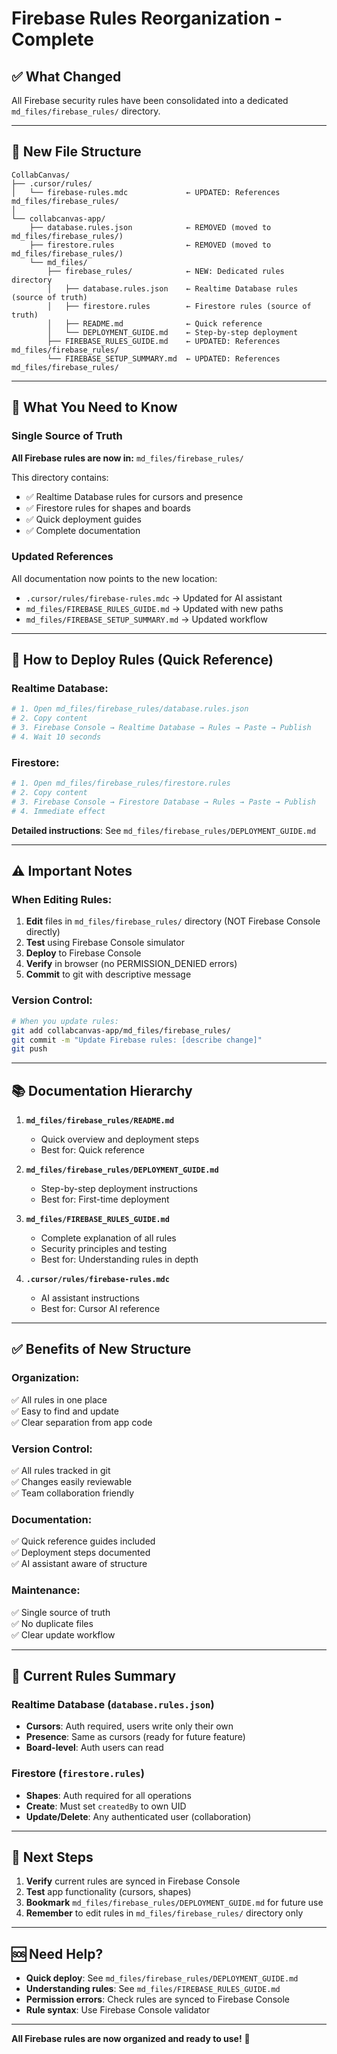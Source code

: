 # Firebase Rules Reorganization - Complete

## ✅ What Changed

All Firebase security rules have been consolidated into a dedicated `md_files/firebase_rules/` directory.

---

## 📂 New File Structure

```
CollabCanvas/
├── .cursor/rules/
│   └── firebase-rules.mdc             ← UPDATED: References md_files/firebase_rules/
│
└── collabcanvas-app/
    ├── database.rules.json            ← REMOVED (moved to md_files/firebase_rules/)
    ├── firestore.rules                ← REMOVED (moved to md_files/firebase_rules/)
    └── md_files/
        ├── firebase_rules/            ← NEW: Dedicated rules directory
        │   ├── database.rules.json    ← Realtime Database rules (source of truth)
        │   ├── firestore.rules        ← Firestore rules (source of truth)
        │   ├── README.md              ← Quick reference
        │   └── DEPLOYMENT_GUIDE.md    ← Step-by-step deployment
        ├── FIREBASE_RULES_GUIDE.md    ← UPDATED: References md_files/firebase_rules/
        └── FIREBASE_SETUP_SUMMARY.md  ← UPDATED: References md_files/firebase_rules/
```

---

## 🎯 What You Need to Know

### Single Source of Truth
**All Firebase rules are now in:** `md_files/firebase_rules/`

This directory contains:
- ✅ Realtime Database rules for cursors and presence
- ✅ Firestore rules for shapes and boards
- ✅ Quick deployment guides
- ✅ Complete documentation

### Updated References
All documentation now points to the new location:
- `.cursor/rules/firebase-rules.mdc` → Updated for AI assistant
- `md_files/FIREBASE_RULES_GUIDE.md` → Updated with new paths
- `md_files/FIREBASE_SETUP_SUMMARY.md` → Updated workflow

---

## 🔄 How to Deploy Rules (Quick Reference)

### Realtime Database:
```bash
# 1. Open md_files/firebase_rules/database.rules.json
# 2. Copy content
# 3. Firebase Console → Realtime Database → Rules → Paste → Publish
# 4. Wait 10 seconds
```

### Firestore:
```bash
# 1. Open md_files/firebase_rules/firestore.rules
# 2. Copy content
# 3. Firebase Console → Firestore Database → Rules → Paste → Publish
# 4. Immediate effect
```

**Detailed instructions**: See `md_files/firebase_rules/DEPLOYMENT_GUIDE.md`

---

## ⚠️ Important Notes

### When Editing Rules:
1. **Edit** files in `md_files/firebase_rules/` directory (NOT Firebase Console directly)
2. **Test** using Firebase Console simulator
3. **Deploy** to Firebase Console
4. **Verify** in browser (no PERMISSION_DENIED errors)
5. **Commit** to git with descriptive message

### Version Control:
```bash
# When you update rules:
git add collabcanvas-app/md_files/firebase_rules/
git commit -m "Update Firebase rules: [describe change]"
git push
```

---

## 📚 Documentation Hierarchy

1. **`md_files/firebase_rules/README.md`**
   - Quick overview and deployment steps
   - Best for: Quick reference

2. **`md_files/firebase_rules/DEPLOYMENT_GUIDE.md`**
   - Step-by-step deployment instructions
   - Best for: First-time deployment

3. **`md_files/FIREBASE_RULES_GUIDE.md`**
   - Complete explanation of all rules
   - Security principles and testing
   - Best for: Understanding rules in depth

4. **`.cursor/rules/firebase-rules.mdc`**
   - AI assistant instructions
   - Best for: Cursor AI reference

---

## ✅ Benefits of New Structure

### Organization:
✅ All rules in one place  
✅ Easy to find and update  
✅ Clear separation from app code  

### Version Control:
✅ All rules tracked in git  
✅ Changes easily reviewable  
✅ Team collaboration friendly  

### Documentation:
✅ Quick reference guides included  
✅ Deployment steps documented  
✅ AI assistant aware of structure  

### Maintenance:
✅ Single source of truth  
✅ No duplicate files  
✅ Clear update workflow  

---

## 🔐 Current Rules Summary

### Realtime Database (`database.rules.json`)
- **Cursors**: Auth required, users write only their own
- **Presence**: Same as cursors (ready for future feature)
- **Board-level**: Auth users can read

### Firestore (`firestore.rules`)
- **Shapes**: Auth required for all operations
- **Create**: Must set `createdBy` to own UID
- **Update/Delete**: Any authenticated user (collaboration)

---

## 🚀 Next Steps

1. **Verify** current rules are synced in Firebase Console
2. **Test** app functionality (cursors, shapes)
3. **Bookmark** `md_files/firebase_rules/DEPLOYMENT_GUIDE.md` for future use
4. **Remember** to edit rules in `md_files/firebase_rules/` directory only

---

## 🆘 Need Help?

- **Quick deploy**: See `md_files/firebase_rules/DEPLOYMENT_GUIDE.md`
- **Understanding rules**: See `md_files/FIREBASE_RULES_GUIDE.md`
- **Permission errors**: Check rules are synced to Firebase Console
- **Rule syntax**: Use Firebase Console validator

---

**All Firebase rules are now organized and ready to use!** 🎉

